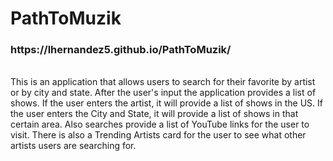 # PathToMuzik
<h3>https://lhernandez5.github.io/PathToMuzik/</h3>
<br>
This is an application that allows users to search for their favorite by artist or by city and state. After the user's input the application provides a list of shows. If the user enters the artist, it will provide a list of shows in the US. If the user enters the City and State, it will provide a list of shows in that certain area. Also searches provide a list of YouTube links for the user to visit. There is also a Trending Artists card for the user to see what other artists users are searching for. 
